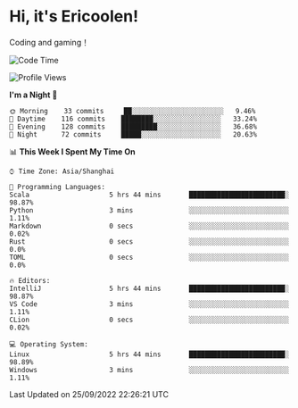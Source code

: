 # Hi, it's Ericoolen!
Coding and gaming！

<!--START_SECTION:waka-->
![Code Time](http://img.shields.io/badge/Code%20Time-399%20hrs%2058%20mins-blue)

![Profile Views](http://img.shields.io/badge/Profile%20Views-1-blue)

**I'm a Night 🦉** 

```text
🌞 Morning    33 commits     ██░░░░░░░░░░░░░░░░░░░░░░░   9.46% 
🌆 Daytime    116 commits    ████████░░░░░░░░░░░░░░░░░   33.24% 
🌃 Evening    128 commits    █████████░░░░░░░░░░░░░░░░   36.68% 
🌙 Night      72 commits     █████░░░░░░░░░░░░░░░░░░░░   20.63%

```


📊 **This Week I Spent My Time On** 

```text
⌚︎ Time Zone: Asia/Shanghai

💬 Programming Languages: 
Scala                    5 hrs 44 mins       ████████████████████████░   98.87% 
Python                   3 mins              ░░░░░░░░░░░░░░░░░░░░░░░░░   1.11% 
Markdown                 0 secs              ░░░░░░░░░░░░░░░░░░░░░░░░░   0.02% 
Rust                     0 secs              ░░░░░░░░░░░░░░░░░░░░░░░░░   0.0% 
TOML                     0 secs              ░░░░░░░░░░░░░░░░░░░░░░░░░   0.0%

🔥 Editors: 
IntelliJ                 5 hrs 44 mins       ████████████████████████░   98.87% 
VS Code                  3 mins              ░░░░░░░░░░░░░░░░░░░░░░░░░   1.11% 
CLion                    0 secs              ░░░░░░░░░░░░░░░░░░░░░░░░░   0.02%

💻 Operating System: 
Linux                    5 hrs 44 mins       ████████████████████████░   98.89% 
Windows                  3 mins              ░░░░░░░░░░░░░░░░░░░░░░░░░   1.11%

```


 Last Updated on 25/09/2022 22:26:21 UTC
<!--END_SECTION:waka-->

